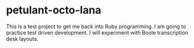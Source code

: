 petulant-octo-lana
==================

This is a test project to get me back into Ruby programming. I am going to practice test driven development. I will experiment with Boole transcription desk layouts.
